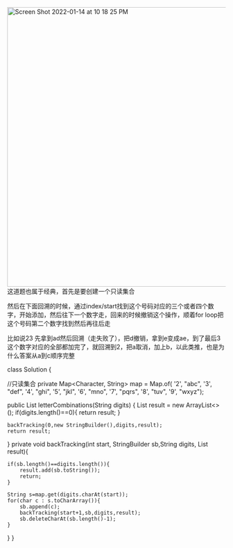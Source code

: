 
<img width="644" alt="Screen Shot 2022-01-14 at 10 18 25 PM" src="https://user-images.githubusercontent.com/59748598/149611512-c370c512-784a-4496-9992-daa5e7f9ca9b.png">
这道题也属于经典，首先是要创建一个只读集合

然后在下面回溯的时候，通过index/start找到这个号码对应的三个或者四个数字，开始添加，然后往下一个数字走，回来的时候撤销这个操作，顺着for loop把这个号码第二个数字找到然后再往后走

比如说23 先拿到ad然后回溯（走失败了），把d撤销，拿到e变成ae，到了最后3这个数字对应的全部都加完了，就回溯到2，把a取消，加上b，以此类推，也是为什么答案从a到c顺序完整

class Solution {

//只读集合
private Map<Character, String> map = Map.of(
    '2', "abc", '3', "def", '4', "ghi", '5', "jkl", 
    '6', "mno", '7', "pqrs", '8', "tuv", '9', "wxyz");

public List<String> letterCombinations(String digits) {
     List<String> result = new ArrayList<>();
    if(digits.length()==0){
        return result;
    }
    
    backTracking(0,new StringBuilder(),digits,result);
    return result;
}
private void backTracking(int start, StringBuilder sb,String digits,
                         List<String> result){
   
    if(sb.length()==digits.length()){
        result.add(sb.toString());
        return;
    }
    
    String s=map.get(digits.charAt(start));
    for(char c : s.toCharArray()){
        sb.append(c);
        backTracking(start+1,sb,digits,result);
        sb.deleteCharAt(sb.length()-1);
    }
}
}
